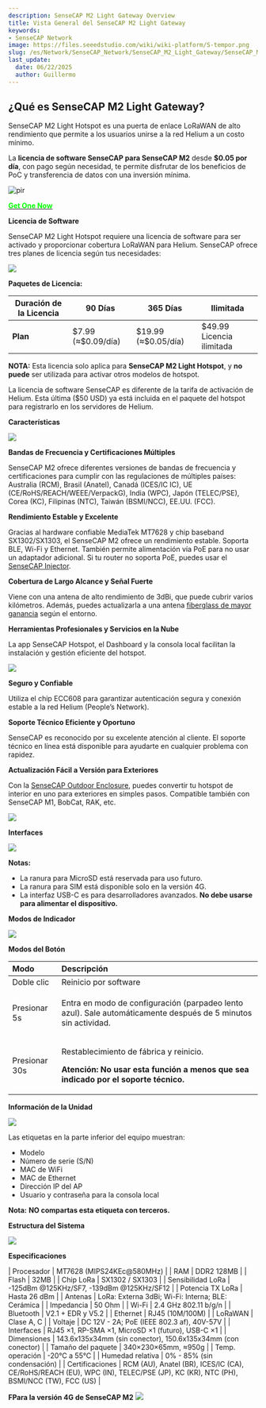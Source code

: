 ```yaml
---
description: SenseCAP M2 Light Gateway Overview
title: Vista General del SenseCAP M2 Light Gateway
keywords:
- SenseCAP Network
image: https://files.seeedstudio.com/wiki/wiki-platform/S-tempor.png
slug: /es/Network/SenseCAP_Network/SenseCAP_M2_Light_Gateway/SenseCAP_M2_Light_Gateway_Overview
last_update:
  date: 06/22/2025
  author: Guillermo
---
```



## ¿Qué es SenseCAP M2 Light Gateway?

SenseCAP M2 Light Hotspot es una puerta de enlace LoRaWAN de alto rendimiento que permite a los usuarios unirse a la red Helium a un costo mínimo.

La **licencia de software SenseCAP para SenseCAP M2** desde **\$0.05 por día**, con pago según necesidad, te permite disfrutar de los beneficios de PoC y transferencia de datos con una inversión mínima.

<p style={{textAlign: 'center'}}><img src="https://media-cdn.seeedstudio.com/media/catalog/product/cache/bb49d3ec4ee05b6f018e93f896b8a25d/1/-/1-sensecap-m2-light-hotspot-software-license--first_1_.jpg" alt="pir" width={600} height="auto" /></p>


<div class="get_one_now_container" style={{textAlign: 'center'}}>
    <a class="get_one_now_item" href="https://www.seeedstudio.com/SenseCAP-M2-Light-Hotspot-and-Software-License.html" target="_blank" rel="noopener noreferrer">
            <strong><span><font color={'FFFFFF'} size={"4"}> Get One Now </font></span></strong>
    </a>
</div>

**Licencia de Software**

SenseCAP M2 Light Hotspot requiere una licencia de software para ser activado y proporcionar cobertura LoRaWAN para Helium. SenseCAP ofrece tres planes de licencia según tus necesidades:



![](https://files.seeedstudio.com/wiki/SenseCAP/LoRaWAN_Gateway/image2.png)

**Paquetes de Licencia:**

| **Duración de la Licencia** | 90 Días | 365 Días | Ilimitada |
|-----------------------------|---------|-----------|------------|
| **Plan** | \$7.99 (≈\$0.09/día) | \$19.99 (≈\$0.05/día) | \$49.99 Licencia ilimitada |

**NOTA:** Esta licencia solo aplica para **SenseCAP M2 Light Hotspot**, y **no puede** ser utilizada para activar otros modelos de hotspot.

La licencia de software SenseCAP es diferente de la tarifa de activación de Helium. Esta última (\$50 USD) ya está incluida en el paquete del hotspot para registrarlo en los servidores de Helium.


**Características**

![](https://files.seeedstudio.com/wiki/SenseCAP/LoRaWAN_Gateway/image3.png)

**Bandas de Frecuencia y Certificaciones Múltiples**

SenseCAP M2 ofrece diferentes versiones de bandas de frecuencia y certificaciones para cumplir con las regulaciones de múltiples países:  
Australia (RCM), Brasil (Anatel), Canadá (ICES/IC IC), UE (CE/RoHS/REACH/WEEE/VerpackG), India (WPC), Japón (TELEC/PSE), Corea (KC), Filipinas (NTC), Taiwán (BSMI/NCC), EE.UU. (FCC).

**Rendimiento Estable y Excelente**

Gracias al hardware confiable MediaTek MT7628 y chip baseband SX1302/SX1303, el SenseCAP M2 ofrece un rendimiento estable. Soporta BLE, Wi-Fi y Ethernet. También permite alimentación vía PoE para no usar un adaptador adicional. Si tu router no soporta PoE, puedes usar el [SenseCAP Injector](https://www.seeedstudio.com/SenseCAP-PoE-Injector-48V-US-p-5462.html).

**Cobertura de Largo Alcance y Señal Fuerte**

Viene con una antena de alto rendimiento de 3dBi, que puede cubrir varios kilómetros. Además, puedes actualizarla a una antena [fiberglass de mayor ganancia](https://www.seeedstudio.com/catalogsearch/result/?q=fiberglass%20antenna) según el entorno.

**Herramientas Profesionales y Servicios en la Nube**

La app SenseCAP Hotspot, el Dashboard y la consola local facilitan la instalación y gestión eficiente del hotspot.

![](https://files.seeedstudio.com/wiki/SenseCAP/LoRaWAN_Gateway/image4.png)

**Seguro y Confiable**

Utiliza el chip ECC608 para garantizar autenticación segura y conexión estable a la red Helium (People’s Network).

**Soporte Técnico Eficiente y Oportuno**

SenseCAP es reconocido por su excelente atención al cliente. El soporte técnico en línea está disponible para ayudarte en cualquier problema con rapidez.

**Actualización Fácil a Versión para Exteriores**

Con la [SenseCAP Outdoor Enclosure](https://www.seeedstudio.com/SenseCAP-Outdoor-Enclosure-p-5353.html), puedes convertir tu hotspot de interior en uno para exteriores en simples pasos. Compatible también con SenseCAP M1, BobCat, RAK, etc.

![](https://files.seeedstudio.com/wiki/SenseCAP/LoRaWAN_Gateway/image5.png)

**Interfaces**

![](https://files.seeedstudio.com/wiki/SenseCAP/LoRaWAN_Gateway/image7.png)

**Notas:**
- La ranura para MicroSD está reservada para uso futuro.
- La ranura para SIM está disponible solo en la versión 4G.
- La interfaz USB-C es para desarrolladores avanzados. **No debe usarse para alimentar el dispositivo.**

**Modos de Indicador**

![](https://files.seeedstudio.com/wiki/SenseCAP/LoRaWAN_Gateway/image9.png)

**Modos del Botón**

|**Modo**|**Descripción**|
| :- | :- |
|Doble clic|Reinicio por software|
|Presionar 5s|<p>Entra en modo de configuración (parpadeo lento azul). Sale automáticamente después de 5 minutos sin actividad.</p>|
|<p></p><p></p><p>Presionar 30s</p>|<p>Restablecimiento de fábrica y reinicio.</p><p>**Atención: No usar esta función a menos que sea indicado por el soporte técnico.**</p>|

**Información de la Unidad**


![](https://files.seeedstudio.com/wiki/SenseCAP/LoRaWAN_Gateway/image10.png)

Las etiquetas en la parte inferior del equipo muestran:

- Modelo
- Número de serie (S/N)
- MAC de WiFi
- MAC de Ethernet
- Dirección IP del AP
- Usuario y contraseña para la consola local

**Nota:** **NO compartas esta etiqueta con terceros.**

**Estructura del Sistema**

![](https://files.seeedstudio.com/wiki/SenseCAP/LoRaWAN_Gateway/image11.jpg)



**Especificaciones**

| Procesador | MT7628 (MIPS24KEc@580MHz) |
| RAM | DDR2 128MB |
| Flash | 32MB |
| Chip LoRa | SX1302 / SX1303 |
| Sensibilidad LoRa | -125dBm @125KHz/SF7, -139dBm @125KHz/SF12 |
| Potencia TX LoRa | Hasta 26 dBm |
| Antenas | LoRa: Externa 3dBi; Wi-Fi: Interna; BLE: Cerámica |
| Impedancia | 50 Ohm |
| Wi-Fi | 2.4 GHz 802.11 b/g/n |
| Bluetooth | V2.1 + EDR y V5.2 |
| Ethernet | RJ45 (10M/100M) |
| LoRaWAN | Clase A, C |
| Voltaje | DC 12V - 2A; PoE (IEEE 802.3 af), 40V-57V |
| Interfaces | RJ45 ×1, RP-SMA ×1, MicroSD ×1 (futuro), USB-C ×1 |
| Dimensiones | 143.6x135x34mm (sin conector), 150.6x135x34mm (con conector) |
| Tamaño del paquete | 340×230×65mm, ≈950g |
| Temp. operación | -20°C a 55°C |
| Humedad relativa | 0% - 85% (sin condensación) |
| Certificaciones | RCM (AU), Anatel (BR), ICES/IC (CA), CE/RoHS/REACH (EU), WPC (IN), TELEC/PSE (JP), KC (KR), NTC (PH), BSMI/NCC (TW), FCC (US) |


**FPara la versión 4G de SenseCAP M2**
![](https://files.seeedstudio.com/wiki/SenseCAP/LoRaWAN_Gateway/image12.png)
